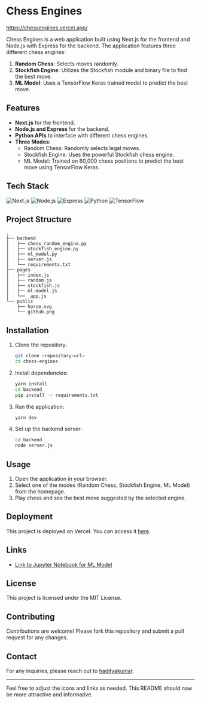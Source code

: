# Chess Engines

https://chessengines.vercel.app/

Chess Engines is a web application built using Next.js for the frontend and Node.js with Express for the backend. The application features three different chess engines:

1. **Random Chess**: Selects moves randomly.
2. **Stockfish Engine**: Utilizes the Stockfish module and binary file to find the best move.
3. **ML Model**: Uses a TensorFlow Keras trained model to predict the best move.

## Features

- **Next.js** for the frontend.
- **Node.js and Express** for the backend.
- **Python APIs** to interface with different chess engines.
- **Three Modes**:
  - Random Chess: Randomly selects legal moves.
  - Stockfish Engine: Uses the powerful Stockfish chess engine.
  - ML Model: Trained on 60,000 chess positions to predict the best move using TensorFlow Keras.

## Tech Stack

![Next.js](https://img.shields.io/badge/Next.js-black?style=for-the-badge&logo=next.js)
![Node.js](https://img.shields.io/badge/Node.js-339933?style=for-the-badge&logo=nodedotjs&logoColor=white)
![Express](https://img.shields.io/badge/Express.js-000000?style=for-the-badge&logo=express&logoColor=white)
![Python](https://img.shields.io/badge/Python-3776AB?style=for-the-badge&logo=python&logoColor=white)
![TensorFlow](https://img.shields.io/badge/TensorFlow-FF6F00?style=for-the-badge&logo=tensorflow&logoColor=white)

## Project Structure

```
.
├── backend
│   ├── chess_random_engine.py
│   ├── stockfish_engine.py
│   ├── ml_model.py
│   ├── server.js
│   └── requirements.txt
├── pages
│   ├── index.js
│   ├── random.js
│   ├── stockfish.js
│   ├── ml-model.js
│   └── _app.js
└── public
    ├── horse.svg
    └── github.png
```

## Installation

1. Clone the repository:
    ```sh
    git clone <repository-url>
    cd chess-engines
    ```

2. Install dependencies:
    ```sh
    yarn install
    cd backend
    pip install -r requirements.txt
    ```

3. Run the application:
    ```sh
    yarn dev
    ```

4. Set up the backend server:
    ```sh
    cd backend
    node server.js
    ```

## Usage

1. Open the application in your browser.
2. Select one of the modes (Random Chess, Stockfish Engine, ML Model) from the homepage.
3. Play chess and see the best move suggested by the selected engine.

## Deployment

This project is deployed on Vercel. You can access it [here](https://chessengines.vercel.app/).

## Links

- [Link to Jupyter Notebook for ML Model](https://www.kaggle.com/code/adityakumar2003/chess-ai)

## License

This project is licensed under the MIT License.

## Contributing

Contributions are welcome! Please fork this repository and submit a pull request for any changes.

## Contact

For any inquiries, please reach out to [hadityakumar](https://www.linkedin.com/in/hadityakumar/).

---

Feel free to adjust the icons and links as needed. This README should now be more attractive and informative.